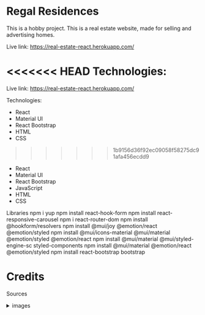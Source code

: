 # Regal Residences

This is a hobby project.
This is a real estate website, made for selling and advertising homes.

Live link: https://real-estate-react.herokuapp.com/

<<<<<<< HEAD
Technologies:
=======
Live link: https://real-estate-react.herokuapp.com/   


Technologies: 

* React
* Material UI
* React Bootstrap
* HTML
* CSS
>>>>>>> 1b9156d36f92ec09058f58275dc91afa456ecdd9

- React
- Material UI
- React Bootstrap
- JavaScript
- HTML
- CSS

Libraries
npm i yup
npm install react-hook-form
npm install react-responsive-carousel
npm i react-router-dom
npm install @hookform/resolvers
npm install @mui/joy @emotion/react @emotion/styled
npm install @mui/icons-material @mui/material @emotion/styled @emotion/react
npm install @mui/material @mui/styled-engine-sc styled-components
npm install @mui/material @emotion/react @emotion/styled
npm install react-bootstrap bootstrap

# Credits

Sources

<details>
<summary>images</summary>
        home page hero
        Bild av Pixabay: https://www.pexels.com/sv-se/foto/stad-gryning-himmel-horisont-302769/

        featured home
        Bild av Francesco Ungaro: https://www.pexels.com/sv-se/foto/kreativ-byggnad-konstruktion-vagg-4322027/

        featured home
        Image by <a href="https://www.freepik.com/free-photo/analog-landscape-city-with-buildings_31261387.htm#&position=0&from_view=collections">Freepik</a>


        featured home
        Bild av Bianca: https://www.pexels.com/sv-se/foto/trappa-semester-blommor-hotell-1560065/


        featured home
        Bild av Nothing Ahead: https://www.pexels.com/sv-se/foto/stad-semester-hotell-byggnad-3460599/


        featured home
        <a href="https://www.freepik.com/free-ai-image/design-house-modern-villa-with-open-plan-living-private-bedroom-wing-large-terrace-with-privacy_43175006.htm#query=luxury%20homes&position=38&from_view=search&track=ais">Image by benzoix</a> on Freepik

        Bild av Gustavo Galeano Maz: https://www.pexels.com/sv-se/foto/lampor-trad-rum-korridor-13752246/

        Bild av Maria Orlova: https://www.pexels.com/sv-se/foto/natur-romantisk-sommar-hus-4913320/
        Image by <a href="https://www.freepik.com/free-photo/3d-room-interior-design-with_19924832.htm#query=pink%20homes&position=28&from_view=search&track=ais">Freepik</a>

        Bild av Bilal Mansuri: https://www.pexels.com/sv-se/foto/byggnad-hus-arkitektur-hem-13041126/

        Bild av Mo Eid: https://www.pexels.com/sv-se/foto/ljus-solnedgang-konst-lila-9829615/

        Image by <a href="https://www.freepik.com/free-photo/3d-room-interior-design_19924857.htm#query=pink%20homes&position=2&from_view=search&track=ais">Freepik</a>

        Image by <a href="https://www.freepik.com/free-photo/3d-room-interior-design-with-plants_19924861.htm#from_view=detail_serie">Freepik</a>

        <a href="https://www.freepik.com/free-ai-image/modern-living-room-design-with-blue-accents-generated-by-ai_41451649.htm#query=pink%20homes&position=33&from_view=search&track=ais">Image by vecstock</a> on Freepik

        <a href="https://www.freepik.com/free-photo/white-textile-classical-style-sofa-vintage-room-flowers-ob-painted-barrels_3337208.htm#query=pink%20homes&position=35&from_view=search&track=ais">Image by freepic.diller</a> on Freepik

        <a href="https://www.freepik.com/free-photo/blank-picture-frame-by-pink-velvet-armchair_18138417.htm#query=pink%20homes&position=16&from_view=search&track=ais">Image by rawpixel.com</a> on Freepik


        Image by <a href="https://www.freepik.com/free-photo/3d-room-interior-design-with-blue-motifs_19924829.htm#from_view=detail_serie">Freepik</a>

        <a href="https://www.freepik.com/free-photo/sofa-purple-living-room-with-copy-space_37273018.htm#query=pink%20homes&position=19&from_view=search&track=ais">Image by wuttichai1983</a> on Freepik


        guld
        #a38a67

        rosa about about image
        Bild av Mo Eid: https://www.pexels.com/sv-se/foto/hav-konst-vatten-gangvag-8832898/

        about hero
        Bild av Mo Eid: https://www.pexels.com/sv-se/foto/ljus-hav-gryning-landskap-10377281/

        amenities
        about image
        https://www.freepik.com/free-photo/modern-spacious-room-with-large-panoramic-window_13908610.htm


        amenities hero
        Bild av Mo Eid: https://www.pexels.com/sv-se/foto/ljus-gryning-landskap-solnedgang-9063025/


        amenities hero
        <a href="https://www.freepik.com/free-photo/modern-spacious-room-with-large-panoramic-window_13908610.htm#&position=24&from_view=collections">Image by serhii_bobyk</a> on Freepik

        pool
        <a href="https://www.freepik.com/free-photo/outdoor-swimming-pool-with-umbrella-chair-lounge-around-there-leisure-travel_4320922.htm#query=luxury%20POOL&position=20&from_view=search&track=ais">Image by lifeforstock</a> on Freepik

        gym
        Image by <a href="https://www.freepik.com/free-photo/gym-with-indoor-cycling-equipment_22632033.htm#query=gym&position=12&from_view=search&track=sph">Freepik</a>


        lounge
        https://www.freepik.com/free-photo/empty-flat-interrior-with-elements-decoration_10025717.htm#&position=18&from_view=collections

        amenities hero
        Bild av Mo Eid: https://www.pexels.com/sv-se/foto/ljus-gryning-landskap-solnedgang-9063025/

        contact hero
        Bild av Mo Eid: https://www.pexels.com/sv-se/foto/brygga-landskap-solnedgang-konst-9310623/

        location about
        Bild av Mo Eid: https://www.pexels.com/sv-se/foto/brygga-landskap-solnedgang-konst-9310623/

        location hero
        Bild av Quintin Gellar: https://www.pexels.com/sv-se/foto/stad-vatten-horisont-byggnader-313782/

        location map
        https://www.freepik.com/free-vector/streets-name-city-map-concept_5653187.htm

        location pink hero
        Bild av Mo Eid: https://www.pexels.com/sv-se/foto/hav-konst-vatten-gangvag-8832898/

        properties hero
        Bild av Mo Eid: https://www.pexels.com/sv-se/foto/ljus-gryning-solnedgang-semester-8657665/

        propertyDetails
        Bild av Mo Eid: https://www.pexels.com/sv-se/foto/ljus-gryning-landskap-solnedgang-9002742/

        Forest house Bild av Francesco Ungaro: https://www.pexels.com/sv-se/foto/kreativ-byggnad-konstruktion-vagg-4322027/


        Hero
        Bild av Pixabay: https://www.pexels.com/sv-se/foto/stad-gryning-himmel-horisont-302769/


      "https://www.freepik.com/free-photo/analog-landscape-city-with-buildings_31261387.htm",

      "https://www.freepik.com/free-photo/empty-flat-interrior-with-elements-decoration_10025717.htm",

      "https://www.freepik.com/free-photo/interior-modern-kitchen-minimalist-style_25773339.htm",

      "https://www.freepik.com/free-photo/modern-spacious-room-with-large-panoramic-window_13908610.htm",

      "https://www.freepik.com/free-photo/3d-rendering-loft-luxury-living-room-with-bookshelf_26833973.htm",

      "Bild av Bianca: https://www.pexels.com/sv-se/foto/trappa-semester-blommor-hotell-1560065/",

      "https://www.freepik.com/free-photo/modern-luxury-domestic-room-comfortable-relaxation-generative-ai_41074071.htm",

      "Bild av Jonathan Borba: https://www.pexels.com/sv-se/foto/arkitektur-lagenhet-modern-vardagsrum-9976126/",

      "https://www.freepik.com/free-photo/stylish-scandinavian-living-room-with-design-mint-sofa-furnitures-mock-up-poster-map-plants-eleg_38852631.htm",

      "https://www.freepik.com/free-photo/stylish-scandinavian-living-room-with-design-mint-sofa-furnitures-mock-up-poster-map-plants-eleg_38852655.htm",

      "Bild av Nothing Ahead: https://www.pexels.com/sv-se/foto/stad-semester-hotell-byggnad-3460599/",

      "https://www.freepik.com/free-photo/window-room-with-surreal-mystical-view_40572581.htm",

      "https://www.freepik.com/free-photo/white-textile-classical-style-sofa-vintage-room-flowers-ob-painted-barrels_3337208.htm",

      "https://www.freepik.com/free-photo/modern-living-room-design-with-blue-accents-generated-by-ai_41451649.htm",

      "https://www.freepik.com/free-photo/blank-picture-frame-by-pink-velvet-armchair_18138417.htm",

      "Bild av Nothing Ahead: https://www.pexels.com/sv-se/foto/stad-semester-hotell-byggnad-3460599/",

      "https://www.freepik.com/free-photo/modern-living-room-style_18946976.htm",

      "Bild av Jonathan Borba: https://www.pexels.com/sv-se/foto/arkitektur-lagenhet-modern-vardagsrum-9976126/",

      "https://www.freepik.com/free-photo/stylish-scandinavian-living-room-with-design-mint-sofa-furnitures-mock-up-poster-map-plants-eleg_38852631.htm",

      "https://www.freepik.com/free-photo/stylish-scandinavian-living-room-with-design-mint-sofa-furnitures-mock-up-poster-map-plants-eleg_38852655.htm",

      "https://www.freepik.com/free-photo/design-house-modern-villa-with-open-plan-living-private-bedroom-wing-large-terrace-with-privacy_43175006.htm",

      "https://www.freepik.com/free-photo/empty-flat-interrior-with-elements-decoration_10025717.htm",

      "https://www.freepik.com/free-photo/interior-modern-kitchen-minimalist-style_25773339.htm",

      "https://www.freepik.com/free-photo/modern-spacious-room-with-large-panoramic-window_13908610.htm",

      "https://www.freepik.com/free-photo/3d-rendering-loft-luxury-living-room-with-bookshelf_26833973.htm",

      "Bild av Gustavo Galeano Maz: https://www.pexels.com/sv-se/foto/lampor-trad-rum-korridor-13752246/",

      "https://www.freepik.com/free-photo/modern-luxury-domestic-room-comfortable-relaxation-generative-ai_41074071.htm",

      "https://www.freepik.com/free-photo/modern-living-room-style_18946976.htm",

      "https://www.freepik.com/free-photo/stylish-scandinavian-living-room-with-design-mint-sofa-furnitures-mock-up-poster-map-plants-eleg_38852631.htm",

      "https://www.freepik.com/free-photo/stylish-scandinavian-living-room-with-design-mint-sofa-furnitures-mock-up-poster-map-plants-eleg_38852655.htm",

      "Bild av Maria Orlova: https://www.pexels.com/sv-se/foto/natur-romantisk-sommar-hus-4913320/",

      "https://www.freepik.com/free-photo/3d-room-interior-design-with-plants_19924861.htm",

      "https://www.freepik.com/free-photo/3d-room-interior-design_19924857.htm",

      "https://www.freepik.com/free-photo/3d-room-interior-design-with-blue-motifs_19924829.htm",

      "https://www.freepik.com/free-photo/3d-room-interior-design-with_19924832.htm",


      "Bild av Bilal Mansuri: https://www.pexels.com/sv-se/foto/byggnad-hus-arkitektur-hem-13041126/",

      "https://www.freepik.com/free-photo/beautiful-interior-shot-modern-house-with-white-relaxing-walls-furniture-technology_8028428.htm",

      "Bild av Jonathan Borba: https://www.pexels.com/sv-se/foto/arkitektur-lagenhet-modern-vardagsrum-9976126/",

      "https://www.freepik.com/free-photo/stylish-scandinavian-living-room-with-design-mint-sofa-furnitures-mock-up-poster-map-plants-eleg_38852631.htm",

      "https://www.freepik.com/free-photo/stylish-scandinavian-living-room-with-design-mint-sofa-furnitures-mock-up-poster-map-plants-eleg_38852655.htm",

</details>
